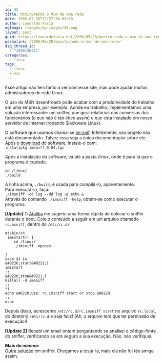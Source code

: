 ```yaml
---
id: 45
title: Monitorando o MSN de uma rede
date: 2006-05-28T17:57:30-03:00
author: Leonardo Faria
ogImage: /images/og-images/45.png
layout: post
guid: https://leonardofaria.net/2006/05/28/monitorando-o-msn-de-uma-rede/
permalink: /2006/05/28/monitorando-o-msn-de-uma-rede/
dsq_thread_id:
  - "1000136411"
categories:
  - linux
tags:
  - linux
  - msn
---
```

Esse artigo não tem tanto a ver com esse site, mas pode ajudar muitos admistradores de rede Linux.

O uso do MSN desenfreado pode acabar com a produtividade do trabalho em uma empresa, por exemplo. Aonde eu trabalho, implementamos uma solução interessante: um sniffer, que gera relatórios das conversas dos funcionários (o que não é tão ético assim) e que está instalado em nosso servidor de Internet (rodando Slackware Linux).  
<!--more-->


O software que usamos chama-se [im-snif](http://sourceforge.net/projects/im-snif/). Infelizmente, seu projeto não está documentado. Talvez essa seja a única documentação sobre ele.  
Após o [download](http://sourceforge.net/project/showfiles.php?group_id=92795&package_id=98290&release_id=353699) do software, instale-o com:  
`installpkg imsniff_0.04.tgz`

Após a instalação do software, vá até a pasta /linux, onde é para lá que o programa é copiado.  

```shell
cd /linux/
./build
```

A linha acima, `./build`, é usada para compilá-lo, aparentemente.  
Para executá-lo, faça:  
`./imsniff -cd log --dd log -p eth0 &`  
Através do comando `./imsniff -help`, obtém-se como executar o programa.

**[Update]** O [Ataliba](http://www.ataliba.eti.br) me sugeriu uma forma rápida de colocar o sniffer durante o boot. Cole o conteúdo a seguir em um arquivo chamado `rc.msniff`, dentro do `/etc/rc.d/`  

```shell
#!/bin/sh
 imsstart() {
    cd /linux/
	./imsniff -opcoes`

}  
case $1 in  
&#8220;start&#8221;)  
imsstart  
;;  
&#8220;stop&#8221;)  
killall -9 imsniff  
;;  
*)  
echo &#8220;Use: rc.imsniff start or stop &#8220;  
;;  
esac
```

Depois disso, acrescente `/etc/rc.d/rc.imsniff start` no arquivo `rc.local`, do diretório `/etc/rc.d` e seja feliz! (Ah, o arquivo tem que ter permissão de execução!)

**[Update 2]** Recebi um email ontem perguntando se analisei o código-fonte do sniffer, verificando se era seguro a sua execução. Não, não verifiquei.

**Mais do mesmo:**  
[Outra solução](http://www.slackwarenaveia.org/modules.php?name=Sections&op=viewarticle&artid=315) em sniffer. Chegamos a testá-la, mais ela não foi tão amiga assim.
